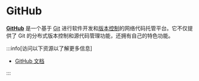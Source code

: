 # GitHub

[**GitHub**](https://github.com/) 是一个基于 [Git](../vcs/git.md) 进行软件开发和[版本控制](../vcs/index.md)的网络代码托管平台。它不仅提供了 Git 的分布式版本控制和源代码管理功能，还拥有自己的特色功能。

:::info[访问以下资源以了解更多信息]

- [GitHub 文档](https://docs.github.com/zh/get-started/quickstart)

:::
